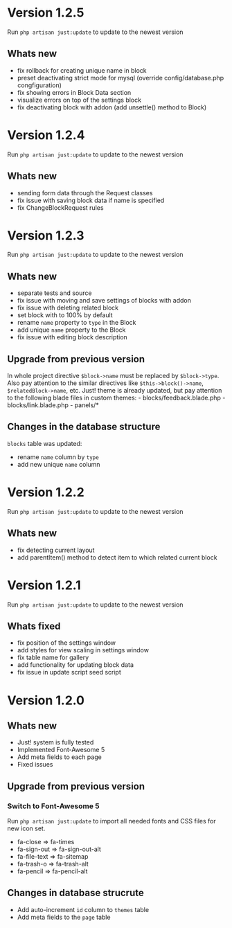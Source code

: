 # Version 1.2.5

Run ```php artisan just:update``` to update to the newest version

## Whats new

- fix rollback for creating unique name in block
- preset deactivating strict mode for mysql (override config/database.php congfiguration)
- fix showing errors in Block Data section
- visualize errors on top of the settings block
- fix deactivating block with addon (add unsettle() method to Block)
    
    
# Version 1.2.4

Run ```php artisan just:update``` to update to the newest version

## Whats new

- sending form data through the Request classes
- fix issue with saving block data if name is specified
- fix ChangeBlockRequest rules


# Version 1.2.3

Run ```php artisan just:update``` to update to the newest version

## Whats new

- separate tests and source
- fix issue with moving and save settings of blocks with addon
- fix issue with deleting related block
- set block with to 100% by default
- rename ```name``` property to ```type``` in the Block
- add unique ```name``` property to the Block
- fix issue with editing block description

## Upgrade from previous version

In whole project directive ```$block->name``` must be replaced by ```$block->type```.
Also pay attention to the similar directives like ```$this->block()->name```, ```$relatedBlock->name```, etc.
Just! theme is already updated, but pay attention to the following blade files in custom themes:
    - blocks/feedback.blade.php
    - blocks/link.blade.php
    - panels/*

## Changes in the database structure

```blocks``` table was updated:
- rename ```name``` column by ```type```
- add new unique ```name``` column 



# Version 1.2.2

Run ```php artisan just:update``` to update to the newest version

## Whats new

- fix detecting current layout
- add parentItem() method to detect item to which related current block


# Version 1.2.1

Run ```php artisan just:update``` to update to the newest version

## Whats fixed

- fix position of the settings window
- add styles for view scaling in settings window
- fix table name for gallery
- add functionality for updating block data
- fix issue in update script seed script


# Version 1.2.0

## Whats new

- Just! system is fully tested
- Implemented Font-Awesome 5
- Add meta fields to each page
- Fixed  issues

## Upgrade from previous version

### Switch to Font-Awesome 5

Run ```php artisan just:update``` to import all needed fonts and CSS files for new icon set.

- fa-close => fa-times
- fa-sign-out => fa-sign-out-alt
- fa-file-text => fa-sitemap
- fa-trash-o => fa-trash-alt
- fa-pencil => fa-pencil-alt

## Changes in database strucrute

- Add auto-increment `id` column to `themes` table
- Add meta fields to the `page` table
